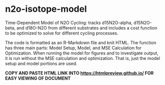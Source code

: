 # n2o-isotope-model
Time-Dependent Model of N2O Cycling: tracks d15N2O-alpha, d15N2O-beta, and d18O-N2O from different substrates and includes a cost function to be optimized to solve for different cycling processes.

The code is formatted as an R-Markdown file and knit HTML. The function has three main parts: Model Setup, Model, and MSE Calculation for Optimization. When running the model for figures and to investigate output, it is run without the MSE calculation and optimization. That is, just the model setup and model portions are used.

**COPY AND PASTE HTML LINK INTO https://htmlpreview.github.io/ FOR EASY VIEWING OF DOCUMENT**
